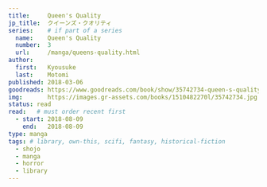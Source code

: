 ```yaml
---
title:     Queen's Quality
jp_title:  クイーンズ・クオリティ
series:    # if part of a series
  name:    Queen's Quality
  number:  3
  url:     /manga/queens-quality.html
author: 
  first:   Kyousuke 
  last:    Motomi
published: 2018-03-06
goodreads: https://www.goodreads.com/book/show/35742734-queen-s-quality-vol-3
img:       https://images.gr-assets.com/books/1510482270l/35742734.jpg
status: read
read:   # must order recent first
  - start: 2018-08-09  
    end:   2018-08-09 
type: manga
tags: # library, own-this, scifi, fantasy, historical-fiction
  - shojo
  - manga
  - horror
  - library
---
```



